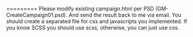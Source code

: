 =========
Please modify existing campaign.html per PSD (GM-CreateCampaign01.psd). 
And send the result back to me via email.
You should create a separated file for css and javascripts you implemented.
If you know SCSS you should use scss, otherwise, you can just use css.
